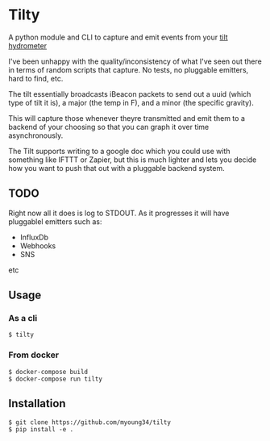 Tilty
=====

A python module and CLI to capture and emit events from your [tilt hydrometer](https://tilthydrometer.com/)

I've been unhappy with the quality/inconsistency of what I've seen out there in terms of random scripts that capture.
No tests, no pluggable emitters, hard to find, etc.

The tilt essentially broadcasts iBeacon packets to send out a uuid (which type of tilt it is), a major (the temp in F), and a minor (the specific gravity).

This will capture those whenever theyre transmitted and emit them to a backend of your choosing so that you can graph it over time asynchronously.

The Tilt supports writing to a google doc which you could use with something like IFTTT or Zapier, but this is much lighter and lets you decide how you want to push that out with a pluggable backend system.


## TODO ##

Right now all it does is log to STDOUT.
As it progresses it will have pluggablel emitters such as:

  * InfluxDb
  * Webhooks
  * SNS

  etc


## Usage ##

### As a cli ###

```
$ tilty
```

### From docker ###

```
$ docker-compose build
$ docker-compose run tilty
```

## Installation ##

```
$ git clone https://github.com/myoung34/tilty
$ pip install -e .
```
